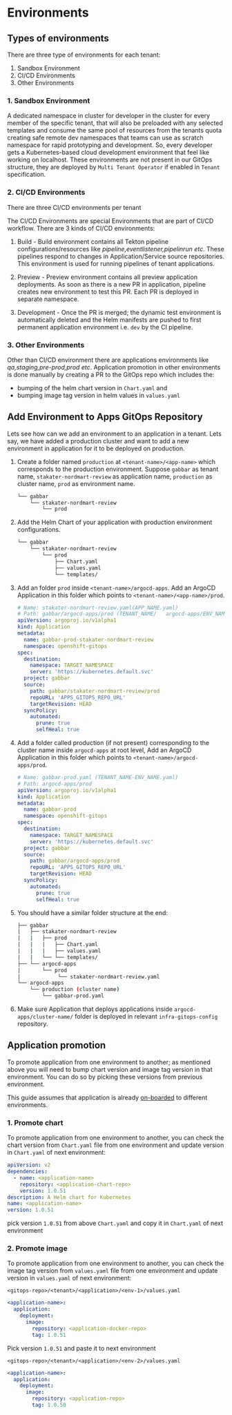 # Environments

## Types of environments

There are three type of environments for each tenant:

1. Sandbox Environment
1. CI/CD Environments
1. Other Environments

### 1. Sandbox Environment

A dedicated namespace in cluster for developer in the cluster for every member of the specific tenant, that will also be preloaded with any selected templates and consume the same pool of resources from the tenants quota creating safe remote dev namespaces that teams can use as scratch namespace for rapid prototyping and development. So, every developer gets a Kubernetes-based cloud development environment that feel like working on localhost. These environments are not present in our GitOps structure, they are deployed by `Multi Tenant Operator` if enabled in `Tenant` specification.

### 2. CI/CD Environments

There are three CI/CD environments per tenant

The CI/CD Environments are special Environments that are part of CI/CD workflow. There are 3 kinds of CI/CD environments:

1. Build - Build environment contains all Tekton pipeline configurations/resources like *pipeline,eventlistener,pipelinrun etc*. These pipelines respond to changes in Application/Service source repositories. This environment is used for running pipelines of tenant applications.

1. Preview - Preview environment contains all preview application deployments. As soon as there is a new PR in application, pipeline creates new environment to test this PR. Each PR is deployed in separate namespace.

1. Development - Once the PR is merged; the dynamic test environment is automatically deleted and the Helm manifests are pushed to first permanent application environment i.e. `dev` by the CI pipeline.

### 3. Other Environments

Other than CI/CD environment there are applications environments like *qa,staging,pre-prod,prod etc*. Application promotion in other environments is done manually by creating a PR to the GitOps repo which includes the:

- bumping of the helm chart version in `Chart.yaml` and
- bumping image tag version in helm values in `values.yaml`

## Add Environment to Apps GitOps Repository

Lets see how can we add an environment to an application in a tenant. Lets say, we have added a production cluster and want to add a new environment in application for it to be deployed on production.

1. Create a folder named `production` at `<tenant-name>/<app-name>` which corresponds to the production environment. Suppose `gabbar` as tenant name, `stakater-nordmart-review` as application name, `production` as cluster name, `prod` as environment name.

   ```bash
   └── gabbar
       └── stakater-nordmart-review
           └── prod
   ```

1. Add the Helm Chart of your application with production environment configurations.

   ```bash
   └── gabbar
       └── stakater-nordmart-review
           └── prod
               ├── Chart.yaml
               ├── values.yaml
               └── templates/
   ```

1. Add an folder `prod` inside `<tenant-name>/argocd-apps`. Add an ArgoCD Application in this folder which points to `<tenant-name>/<app-name>/prod`.

   ```yaml
   # Name: stakater-nordmart-review.yaml(APP_NAME.yaml)
   # Path: gabbar/argocd-apps/prod (TENANT_NAME/   argocd-apps/ENV_NAME/)
   apiVersion: argoproj.io/v1alpha1
   kind: Application
   metadata:
     name: gabbar-prod-stakater-nordmart-review
     namespace: openshift-gitops
   spec:
     destination:
       namespace: TARGET_NAMESPACE
       server: 'https://kubernetes.default.svc'
     project: gabbar
     source:
       path: gabbar/stakater-nordmart-review/prod
       repoURL: 'APPS_GITOPS_REPO_URL'
       targetRevision: HEAD
     syncPolicy:
       automated:
         prune: true
         selfHeal: true
   ```

1. Add a folder called production (if not present)  corresponding to the cluster name inside `argocd-apps` at root level, Add an ArgoCD Application in this folder which points to `<tenant-name>/argocd-apps/prod`.

   ```yaml
   # Name: gabbar-prod.yaml (TENANT_NAME-ENV_NAME.yaml)
   # Path: argocd-apps/prod
   apiVersion: argoproj.io/v1alpha1
   kind: Application
   metadata:
     name: gabbar-prod
     namespace: openshift-gitops
   spec:
     destination:
       namespace: TARGET_NAMESPACE
       server: 'https://kubernetes.default.svc'
     project: gabbar
     source:
       path: gabbar/argocd-apps/prod
       repoURL: 'APPS_GITOPS_REPO_URL'
       targetRevision: HEAD
     syncPolicy:
       automated:
         prune: true
         selfHeal: true
   ```

1. You should have a similar folder structure at the end:

   ```bash
   ├── gabbar
   |   ├── stakater-nordmart-review
   |   |   ├── prod
   |   |   |   ├── Chart.yaml
   |   |   |   ├── values.yaml
   |   |   └── └── templates/
   ├── └── argocd-apps
   |       └── prod
   |            └── stakater-nordmart-review.yaml
   └── argocd-apps
       └── production (cluster name)
           └── gabbar-prod.yaml
   ```

1. Make sure Application that deploys applications inside `argocd-apps/cluster-name/` folder is deployed in relevant `infra-gitops-config` repository.

## Application promotion

To promote application from one environment to another; as mentioned above you will need to bump chart version and image tag version in that environment. You can do so by picking these versions from previous environment.

This guide assumes that application is already [on-boarded](application-onboarding.md) to different environments.

### 1. Promote chart

To promote application from one environment to another, you can check the chart version from `Chart.yaml` file from one environment and update version in `Chart.yaml` of next environment:

```yaml
apiVersion: v2
dependencies:
  - name: <application-name>
    repository: <application-chart-repo>
    version: 1.0.51
description: A Helm chart for Kubernetes
name: <application-name>
version: 1.0.51
```

pick version `1.0.51` from above `Chart.yaml` and copy it in `Chart.yaml` of next environment

### 2. Promote image

To promote application from one environment to another, you can check the image tag version from `values.yaml` file from one environment and update version in `values.yaml` of next environment:

`<gitops-repo>/<tenant>/<application>/<env-1>/values.yaml`

```yaml
<application-name>:
  application:
    deployment:
      image:
        repository: <application-docker-repo>
        tag: 1.0.51
```

Pick version `1.0.51` and paste it to next environment

`<gitops-repo>/<tenant>/<application>/<env-2>/values.yaml`

```yaml
<application-name>:
  application:
    deployment:
      image:
        repository: <application-repo>
        tag: 1.0.50
```
